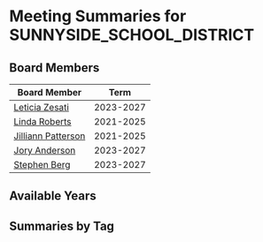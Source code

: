 # Meeting Summaries for SUNNYSIDE_SCHOOL_DISTRICT

## Board Members

| Board Member       | Term           |
|--------------------|----------------|
| [Leticia Zesati](board_member_355.md) | 2023-2027 |
| [Linda Roberts](board_member_356.md) | 2021-2025 |
| [Jilliann Patterson](board_member_357.md) | 2021-2025 |
| [Jory Anderson](board_member_358.md) | 2023-2027 |
| [Stephen Berg](board_member_359.md) | 2023-2027 |

## Available Years

## Summaries by Tag
